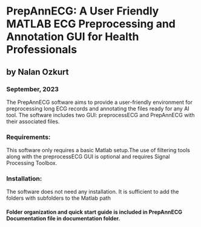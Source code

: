 # PrepAnnECG: A User Friendly MATLAB ECG Preprocessing and Annotation GUI for Health Professionals
## by Nalan Ozkurt
### September, 2023

The PrepAnnECG software aims to provide a user-friendly environment for preprocessing long ECG records and annotating 
the files ready for any AI tool. The software includes two GUI: preprocessECG and PrepAnnECG with their associated files. 

### Requirements:
This software only requires a basic Matlab setup.The use of filtering tools along with the preprocessECG GUI is optional 
and requires Signal Processing Toolbox. 

### Installation:
The software does not need any installation. It is sufficient to add the folders with subfolders to the Matlab path

#### Folder organization and quick start guide is included in PrepAnnECG Documentation file in documentation folder. 
